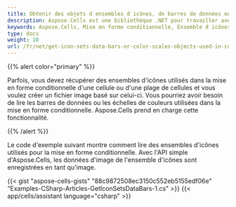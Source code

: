 ```yaml
---
title: Obtenir des objets d ensembles d icônes, de barres de données ou d échelles de couleurs utilisés dans la mise en forme conditionnelle
description: Aspose.Cells est une bibliothèque .NET pour travailler avec des fichiers de feuille de calcul. Il prend en charge l utilisation d ensembles d icônes, de barres de données et d objets d échelle de couleurs dans la mise en forme conditionnelle pour afficher des données à partir de feuilles de calcul. Cet article décrit comment utiliser la bibliothèque Aspose.Cells pour récupérer des données pour ces objets.
keywords: Aspose.Cells, Mise en forme conditionnelle, Ensemble d icônes, Barre de données, Échelle de couleurs, Feuille de calcul
type: docs
weight: 10
url: /fr/net/get-icon-sets-data-bars-or-color-scales-objects-used-in-conditional-formatting/
---
```


{{% alert color="primary" %}} 

Parfois, vous devez récupérer des ensembles d'icônes utilisés dans la mise en forme conditionnelle d'une cellule ou d'une plage de cellules et vous voulez créer un fichier image basé sur celui-ci. Vous pourriez avoir besoin de lire les barres de données ou les échelles de couleurs utilisées dans la mise en forme conditionnelle. Aspose.Cells prend en charge cette fonctionnalité.

{{% /alert %}} 

Le code d'exemple suivant montre comment lire des ensembles d'icônes utilisés pour la mise en forme conditionnelle. Avec l'API simple d'Aspose.Cells, les données d'image de l'ensemble d'icônes sont enregistrées en tant qu'image.



{{< gist "aspose-cells-gists" "88c9872508ec3150c552eb5155edf06e" "Examples-CSharp-Articles-GetIconSetsDataBars-1.cs" >}}
{{< app/cells/assistant language="csharp" >}}
